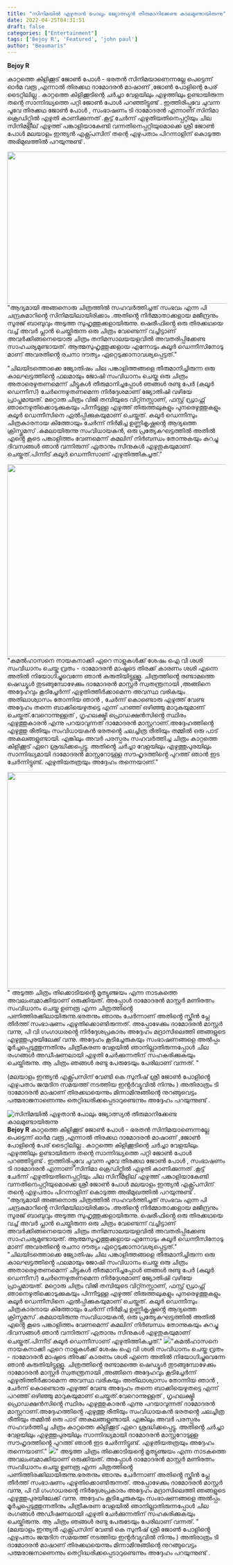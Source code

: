 ```yaml
---
title: "സിനിമയിൽ എഴുതാൻ പോലും ജ്യോത്സ്യൻ തീരുമാനിക്കേണ്ട കാലമുണ്ടായിരുന്നു"
date: 2022-04-25T04:31:51
draft: false
categories: ["Entertainment"]
tags: ['Bejoy R', 'Featured', 'john paul']
author: "Beaumaris"
---
```


<strong>Bejoy R</strong>

കാറ്റത്തെ കിളിക്കൂട് ജോൺ പോൾ - ഭരതൻ സിനിമയാണെന്നല്ലേ പെട്ടെന്ന് ഓർമ വരൂ ,എന്നാൽ തിരക്കഥ ദാമോദരൻ മാഷാണ് ,ജോൺ പോളിന്റെ പേര് ടൈറ്റിലില്ല . കാറ്റത്തെ കിളിക്കൂടിന്റെ ചർച്ചാ വേളയിലും എഴുത്തിലും ഉണ്ടായിരുന്ന തന്റെ സാന്നിദ്ധ്യത്തെ പറ്റി ജോൺ പോൾ പറഞ്ഞിട്ടുണ്ട് .
ഇത്തിരിപ്പൂവേ ചുവന്ന പൂവേ തിരക്കഥ ജോൺ പോൾ , സംഭാഷണം ടി ദാമോദരൻ എന്നാണ് സിനിമാ ക്രെഡിറ്റ്സിൽ എഴുതി കാണിക്കുന്നത് .കൂട്ട് ചേർന്ന് എഴുതിയതിനെപ്പറ്റിയും ചില സിനിമളില് എഴുത്ത് പങ്കാളിയാകേണ്ടി വന്നതിനെപ്പറ്റിയുമൊക്കെ ശ്രീ ജോൺ പോൾ മലയാളം ഇന്ത്യൻ എക്സ്പ്രസിന് തന്റെ എഴുപതാം പിറന്നാളിന് കൊടുത്ത അഭിമുഖത്തിൽ പറയുന്നുണ്ട് .

<img class="size-full wp-image-330896 aligncenter" src="https://cdn.boolokam.com/articles/2022/04/jjjjjjj.jpg" alt="" width="559" height="351" />"ആദ്യമായി അങ്ങനൊരു ചിത്രത്തിൽ സഹവർത്തിച്ചത് സംഭവം എന്ന പി ചന്ദ്രകുമാറിൻ്റെ സിനിമയിലായിരിക്കാം .അതിൻ്റെ നിർമ്മാതാക്കളായ മജീന്ദ്രനും സൂരജ് ബാബുവും അടുത്ത സുഹൃത്തുക്കളായിരുന്നു. ഷെരീഫിൻ്റെ ഒരു തിരക്കഥയെ വച്ച് അവർ പ്ലാൻ ചെയ്തിരുന്ന ഒരു ചിത്രം വേണ്ടെന്ന് വച്ചിട്ടാണ് അവർക്കിങ്ങനെയൊരു ചിത്രം തനിമസാലയയളവിൽ അവതരിപ്പിക്കേണ്ട സാഹചര്യമുണ്ടായത്. ആത്മസുഹൃത്തുക്കളായ എന്നോടും കലൂർ ഡെന്നീസിനോടു മാണ് അവരതിൻ്റെ രചനാ ദൗത്യം ഏറ്റെടുക്കാനാവശ്യപ്പെട്ടത്."

"ചിലയിടത്തൊക്കെ ജ്യോതിഷം ചില പങ്കാളിത്തങ്ങളെ തീരുമാനിച്ചിരുന്ന ഒരു കാലഘട്ടത്തിൻ്റെ ഫലമായും ജോഷി സംവിധാനം ചെയ്ത ഒരു ചിത്രം അതാരെഴുതണമെന്ന് ചീട്ടുകൾ തീരുമാനിച്ചപ്പോൾ ഞങ്ങൾ രണ്ടു പേർ (കലൂർ ഡെന്നീസ്) ചേർന്നെഴുതണമെന്ന നിർദ്ദേശമാണ് ജ്യോതിഷി വഴിയേ പ്രാപ്തമായത്.
മറ്റൊരു ചിത്രം വിജി തമ്പിയുടെ വിറ്റ്നസ്സാണ്, ഫസ്റ്റ് ഡ്രാഫ്റ്റ് ഞാനെഴുതിക്കൊടുക്കുകയും പിന്നീടുള്ള എഴുത്ത് തിരുത്തലുകളും പുനരെഴുത്തുകളും കലൂർ ഡെന്നീസിനെ ഏൽപ്പിക്കുകയുമാണ് ചെയ്തത്. കലൂർ ഡെന്നീസും ചിത്രകാരനായ കിത്തോയും ചേർന്ന് നിർമിച്ച ഉണ്ണികൃഷ്ണൻ്റെ ആദ്യത്തെ ക്രിസ്തുമസ് .കമലായിരുന്നു സംവിധായകൻ, ഒരു പ്രത്യേകഘട്ടത്തിൽ അതിൽ എൻ്റെ കൂടെ പങ്കാളിത്തം വേണമെന്ന് കമലിന് നിർബന്ധം തോന്നുകയും കുറച്ചു ദിവസങ്ങൾ ഞാൻ വന്നിരുന്ന് ഏതാനും സീനുകൾ എഴുതുകയുമാണ് ചെയ്തത്.പിന്നീട് കലൂർ ഡെന്നീസാണ് എഴുതിത്തികച്ചത്."

<img class="size-full wp-image-330894 aligncenter" src="https://cdn.boolokam.com/articles/2022/04/johnpaul-1.jpg" alt="" width="845" height="444" />"കമൽഹാസനെ നായകനാക്കി ഏറെ നാളുകൾക്ക് ശേഷം ഐ വി ശശി സംവിധാനം ചെയ്ത വ്രതം - ദാമോദരൻ മാഷുടെ തിരക്ക് കാരണം ശശി എന്നെ അതിൽ നിയോഗിച്ചുവെന്നേ ഞാൻ കരുതിയിട്ടുള്ളൂ. ചിത്രത്തിൻ്റെ രണ്ടാമത്തെ ഷെഡ്യൂൾ തുടങ്ങുമ്പോഴേക്കും ദാമോദരൻ മാസ്റ്റർ സ്വതന്ത്രനായി ,അങ്ങിനെ അദ്ദേഹവും കൂടിച്ചേർന്ന് എഴുതിത്തീർക്കാമെന്ന അവസ്ഥ വരികയും അതിലാശ്വാസം തോന്നിയ ഞാൻ , ചേർന്ന് കൊണ്ടൊരു എഴുത്ത് വേണ്ട അദ്ദേഹം തന്നെ ബാക്കിയെഴുതട്ടെ എന്ന് പറഞ്ഞ് ഒഴിഞ്ഞു മാറുകയുമാണ് ചെയ്തത്.വേറൊന്നുള്ളത് , ഗൃഹലക്ഷ്മി പ്രൊഡക്ഷൻസിൻ്റെ സ്ഥിരം എഴുത്തുകാരൻ എന്നു പറയാവുന്നത് ദാമോദരൻ മാസ്റ്ററാണ്.അദ്ദേഹത്തിൻ്റെ എഴുത്തു രീതിയും സംവിധായകൻ ഭരതൻ്റെ ചലച്ചിത്ര രീതിയും തമ്മിൽ ഒരു പാട് അകലങ്ങളുണ്ടായി. എങ്കിലും അവർ പരസ്പരം സഹവർത്തിച്ച ചിത്രം കാറ്റത്തെ കിളിക്കൂട് ഏറെ ശ്രദ്ധിക്കപ്പെട്ടു. അതിൻ്റെ ചർച്ചാ വേളയിലും എഴുത്തുപുരയിലും സാന്നിദ്ധ്യമായി ദാമോദരൻ മാസ്റ്ററോടുള്ള സൗഹൃദത്തിൻ്റെ പുറത്ത് ഞാൻ ഇട ചേർന്നിട്ടുണ്ട്. എഴുതിയതത്രയും അദ്ദേഹം തന്നെയാണ്."

<img class="size-full wp-image-330821 aligncenter" src="https://cdn.boolokam.com/articles/2022/04/uuuuuu-3.jpg" alt="" width="1000" height="500" />" അടുത്ത ചിത്രം തിക്കൊടിയൻ്റെ മൃത്യുഞ്ജയം എന്ന നാടകത്തെ അവലംബമാക്കിയാണ് ഒരുക്കിയത്. അപ്പോൾ ദാമോദരൻ മാസ്റ്റർ മണിരത്നം സംവിധാനം ചെയ്ത ഉണരൂ എന്ന ചിത്രത്തിൻ്റെ പണിത്തിരക്കിലായിരുന്നു.ഭരതനും ഞാനും ചേർന്നാണ് അതിൻ്റെ സ്ക്രീൻ പ്ലേ തീർത്ത് സംഭാഷണം എഴുതിക്കൊണ്ടിരുന്നത്. അപ്പോഴേക്കും ദാമോദരൻ മാസ്റ്റർ വന്നു, പി വി ഗംഗാധരൻ്റെ നിർദ്ദേശപ്രകാരം അദ്ദേഹം മദ്രാസിലെത്തി ഞങ്ങളുടെ എഴുത്തുപുരയിലേക്ക് വന്നു. അദ്ദേഹം കൂടിച്ചേരുകയും സംഭാഷണങ്ങളെ അൽപ്പം മൂർച്ചപ്പെടുത്തുന്നതിനും ചിത്രീകരണ വേളയിൽ ഞാനില്ലാതിരുന്നപ്പോൾ ചില രംഗങ്ങൾ അഡീഷണലായി എഴുതി ചേർക്കുന്നതിന് സഹകരിക്കുകയും ചെയ്തിരുന്നു. ആ ചിത്രം ഞങ്ങൾ രണ്ടു പേരുടേയും പേരിലാണ് വന്നത്. "

(മലയാളം ഇന്ത്യൻ എക്സ്പ്രസിന് വേണ്ടി കെ സുനീഷ് ശ്രീ ജോൺ പോളിൻ്റെ എഴുപതാം ജന്മദിന സമയത്ത് നടത്തിയ ഇൻ്റർവ്യൂവിൽ നിന്നും )
അതിരാത്രം ടി ദാമോദരൻ മാഷാണ് തിരക്കഥയെന്നും മിന്നാമിനുങ്ങിന്റെ നുറങ്ങുവെട്ടം പത്മരാജനാണെന്നും തെറ്റിദ്ധരിക്കപ്പെടാറുണ്ടെന്നും അദ്ദേഹം പറയുന്നുണ്ട് .


![സിനിമയിൽ എഴുതാൻ പോലും ജ്യോത്സ്യൻ തീരുമാനിക്കേണ്ട കാലമുണ്ടായിരുന്നു](https://cdn.boolokam.com/articles/2022/04/jjjjjjj.jpg)**Bejoy R** കാറ്റത്തെ കിളിക്കൂട് ജോൺ പോൾ - ഭരതൻ സിനിമയാണെന്നല്ലേ പെട്ടെന്ന് ഓർമ വരൂ ,എന്നാൽ തിരക്കഥ ദാമോദരൻ മാഷാണ് ,ജോൺ പോളിന്റെ പേര് ടൈറ്റിലില്ല . കാറ്റത്തെ കിളിക്കൂടിന്റെ ചർച്ചാ വേളയിലും എഴുത്തിലും ഉണ്ടായിരുന്ന തന്റെ സാന്നിദ്ധ്യത്തെ പറ്റി ജോൺ പോൾ പറഞ്ഞിട്ടുണ്ട് . ഇത്തിരിപ്പൂവേ ചുവന്ന പൂവേ തിരക്കഥ ജോൺ പോൾ , സംഭാഷണം ടി ദാമോദരൻ എന്നാണ് സിനിമാ ക്രെഡിറ്റ്സിൽ എഴുതി കാണിക്കുന്നത് .കൂട്ട് ചേർന്ന് എഴുതിയതിനെപ്പറ്റിയും ചില സിനിമളില് എഴുത്ത് പങ്കാളിയാകേണ്ടി വന്നതിനെപ്പറ്റിയുമൊക്കെ ശ്രീ ജോൺ പോൾ മലയാളം ഇന്ത്യൻ എക്സ്പ്രസിന് തന്റെ എഴുപതാം പിറന്നാളിന് കൊടുത്ത അഭിമുഖത്തിൽ പറയുന്നുണ്ട് . "ആദ്യമായി അങ്ങനൊരു ചിത്രത്തിൽ സഹവർത്തിച്ചത് സംഭവം എന്ന പി ചന്ദ്രകുമാറിൻ്റെ സിനിമയിലായിരിക്കാം .അതിൻ്റെ നിർമ്മാതാക്കളായ മജീന്ദ്രനും സൂരജ് ബാബുവും അടുത്ത സുഹൃത്തുക്കളായിരുന്നു. ഷെരീഫിൻ്റെ ഒരു തിരക്കഥയെ വച്ച് അവർ പ്ലാൻ ചെയ്തിരുന്ന ഒരു ചിത്രം വേണ്ടെന്ന് വച്ചിട്ടാണ് അവർക്കിങ്ങനെയൊരു ചിത്രം തനിമസാലയയളവിൽ അവതരിപ്പിക്കേണ്ട സാഹചര്യമുണ്ടായത്. ആത്മസുഹൃത്തുക്കളായ എന്നോടും കലൂർ ഡെന്നീസിനോടു മാണ് അവരതിൻ്റെ രചനാ ദൗത്യം ഏറ്റെടുക്കാനാവശ്യപ്പെട്ടത്." "ചിലയിടത്തൊക്കെ ജ്യോതിഷം ചില പങ്കാളിത്തങ്ങളെ തീരുമാനിച്ചിരുന്ന ഒരു കാലഘട്ടത്തിൻ്റെ ഫലമായും ജോഷി സംവിധാനം ചെയ്ത ഒരു ചിത്രം അതാരെഴുതണമെന്ന് ചീട്ടുകൾ തീരുമാനിച്ചപ്പോൾ ഞങ്ങൾ രണ്ടു പേർ (കലൂർ ഡെന്നീസ്) ചേർന്നെഴുതണമെന്ന നിർദ്ദേശമാണ് ജ്യോതിഷി വഴിയേ പ്രാപ്തമായത്. മറ്റൊരു ചിത്രം വിജി തമ്പിയുടെ വിറ്റ്നസ്സാണ്, ഫസ്റ്റ് ഡ്രാഫ്റ്റ് ഞാനെഴുതിക്കൊടുക്കുകയും പിന്നീടുള്ള എഴുത്ത് തിരുത്തലുകളും പുനരെഴുത്തുകളും കലൂർ ഡെന്നീസിനെ ഏൽപ്പിക്കുകയുമാണ് ചെയ്തത്. കലൂർ ഡെന്നീസും ചിത്രകാരനായ കിത്തോയും ചേർന്ന് നിർമിച്ച ഉണ്ണികൃഷ്ണൻ്റെ ആദ്യത്തെ ക്രിസ്തുമസ് .കമലായിരുന്നു സംവിധായകൻ, ഒരു പ്രത്യേകഘട്ടത്തിൽ അതിൽ എൻ്റെ കൂടെ പങ്കാളിത്തം വേണമെന്ന് കമലിന് നിർബന്ധം തോന്നുകയും കുറച്ചു ദിവസങ്ങൾ ഞാൻ വന്നിരുന്ന് ഏതാനും സീനുകൾ എഴുതുകയുമാണ് ചെയ്തത്.പിന്നീട് കലൂർ ഡെന്നീസാണ് എഴുതിത്തികച്ചത്." ![](https://cdn.boolokam.com/articles/2022/04/johnpaul-1.jpg)"കമൽഹാസനെ നായകനാക്കി ഏറെ നാളുകൾക്ക് ശേഷം ഐ വി ശശി സംവിധാനം ചെയ്ത വ്രതം - ദാമോദരൻ മാഷുടെ തിരക്ക് കാരണം ശശി എന്നെ അതിൽ നിയോഗിച്ചുവെന്നേ ഞാൻ കരുതിയിട്ടുള്ളൂ. ചിത്രത്തിൻ്റെ രണ്ടാമത്തെ ഷെഡ്യൂൾ തുടങ്ങുമ്പോഴേക്കും ദാമോദരൻ മാസ്റ്റർ സ്വതന്ത്രനായി ,അങ്ങിനെ അദ്ദേഹവും കൂടിച്ചേർന്ന് എഴുതിത്തീർക്കാമെന്ന അവസ്ഥ വരികയും അതിലാശ്വാസം തോന്നിയ ഞാൻ , ചേർന്ന് കൊണ്ടൊരു എഴുത്ത് വേണ്ട അദ്ദേഹം തന്നെ ബാക്കിയെഴുതട്ടെ എന്ന് പറഞ്ഞ് ഒഴിഞ്ഞു മാറുകയുമാണ് ചെയ്തത്.വേറൊന്നുള്ളത് , ഗൃഹലക്ഷ്മി പ്രൊഡക്ഷൻസിൻ്റെ സ്ഥിരം എഴുത്തുകാരൻ എന്നു പറയാവുന്നത് ദാമോദരൻ മാസ്റ്ററാണ്.അദ്ദേഹത്തിൻ്റെ എഴുത്തു രീതിയും സംവിധായകൻ ഭരതൻ്റെ ചലച്ചിത്ര രീതിയും തമ്മിൽ ഒരു പാട് അകലങ്ങളുണ്ടായി. എങ്കിലും അവർ പരസ്പരം സഹവർത്തിച്ച ചിത്രം കാറ്റത്തെ കിളിക്കൂട് ഏറെ ശ്രദ്ധിക്കപ്പെട്ടു. അതിൻ്റെ ചർച്ചാ വേളയിലും എഴുത്തുപുരയിലും സാന്നിദ്ധ്യമായി ദാമോദരൻ മാസ്റ്ററോടുള്ള സൗഹൃദത്തിൻ്റെ പുറത്ത് ഞാൻ ഇട ചേർന്നിട്ടുണ്ട്. എഴുതിയതത്രയും അദ്ദേഹം തന്നെയാണ്." ![](https://cdn.boolokam.com/articles/2022/04/uuuuuu-3.jpg)" അടുത്ത ചിത്രം തിക്കൊടിയൻ്റെ മൃത്യുഞ്ജയം എന്ന നാടകത്തെ അവലംബമാക്കിയാണ് ഒരുക്കിയത്. അപ്പോൾ ദാമോദരൻ മാസ്റ്റർ മണിരത്നം സംവിധാനം ചെയ്ത ഉണരൂ എന്ന ചിത്രത്തിൻ്റെ പണിത്തിരക്കിലായിരുന്നു.ഭരതനും ഞാനും ചേർന്നാണ് അതിൻ്റെ സ്ക്രീൻ പ്ലേ തീർത്ത് സംഭാഷണം എഴുതിക്കൊണ്ടിരുന്നത്. അപ്പോഴേക്കും ദാമോദരൻ മാസ്റ്റർ വന്നു, പി വി ഗംഗാധരൻ്റെ നിർദ്ദേശപ്രകാരം അദ്ദേഹം മദ്രാസിലെത്തി ഞങ്ങളുടെ എഴുത്തുപുരയിലേക്ക് വന്നു. അദ്ദേഹം കൂടിച്ചേരുകയും സംഭാഷണങ്ങളെ അൽപ്പം മൂർച്ചപ്പെടുത്തുന്നതിനും ചിത്രീകരണ വേളയിൽ ഞാനില്ലാതിരുന്നപ്പോൾ ചില രംഗങ്ങൾ അഡീഷണലായി എഴുതി ചേർക്കുന്നതിന് സഹകരിക്കുകയും ചെയ്തിരുന്നു. ആ ചിത്രം ഞങ്ങൾ രണ്ടു പേരുടേയും പേരിലാണ് വന്നത്. " (മലയാളം ഇന്ത്യൻ എക്സ്പ്രസിന് വേണ്ടി കെ സുനീഷ് ശ്രീ ജോൺ പോളിൻ്റെ എഴുപതാം ജന്മദിന സമയത്ത് നടത്തിയ ഇൻ്റർവ്യൂവിൽ നിന്നും ) അതിരാത്രം ടി ദാമോദരൻ മാഷാണ് തിരക്കഥയെന്നും മിന്നാമിനുങ്ങിന്റെ നുറങ്ങുവെട്ടം പത്മരാജനാണെന്നും തെറ്റിദ്ധരിക്കപ്പെടാറുണ്ടെന്നും അദ്ദേഹം പറയുന്നുണ്ട് .
